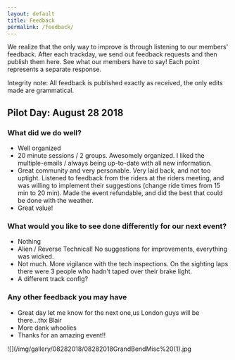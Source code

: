 ```yaml
---
layout: default
title: Feedback
permalink: /feedback/
---
```


We realize that the only way to improve is through listening to our members' feedback. After each trackday, we send out feedback requests and then publish them here. See what our members have to say! Each point represents a separate response.

Integrity note: All feedback is published exactly as received, the only edits made are grammatical.



## Pilot Day: August 28 2018 

### What did we do well?

- Well organized
- 20 minute sessions / 2 groups. Awesomely organized. I liked the multiple-emails / always being up-to-date with all new information.
- Great community and very personable. Very laid back, and not too uptight. Listened to feedback from the riders at the riders meeting, and was willing to implement their suggestions (change ride times from 15 min to 20 min). Made the event refundable, and did the best that could be done with the weather.
- Great value!

### What would you like to see done differently for our next event?

- Nothing
- Alien / Reverse Technical! No suggestions for improvements, everything was wicked.
- Not much. More vigilance with the tech inspections. On the sighting laps there were 3 people who hadn't taped over their brake light.
- A different track config?

### Any other feedback you may have
- Great day let me know for the next one,us London guys will be there...thx Blair
- More dank whoolies
- Thanks for an amazing event!!

![](/img/gallery/08282018/08282018GrandBendMisc%20(1).jpg
